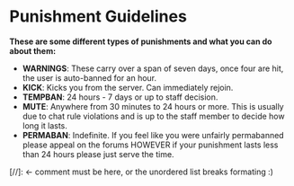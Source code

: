 
# Punishment Guidelines

**These are some different types of punishments and what you can do about them:**

* **WARNINGS**: These carry over a span of seven days, once four are hit, the user is auto-banned for an hour.
* **KICK**: Kicks you from the server. Can immediately rejoin.
* **TEMPBAN**: 24 hours - 7 days or up to staff decision.
* **MUTE**: Anywhere from 30 minutes to 24 hours or more. This is usually due to chat rule violations and is up to the staff member to decide how long it lasts.
* **PERMABAN**: Indefinite. 
If you feel like you were unfairly permabanned please appeal on the forums HOWEVER if your punishment lasts less than 24 hours please just serve the time.


[//]: <- comment must be here, or the unordered list breaks formating :)
